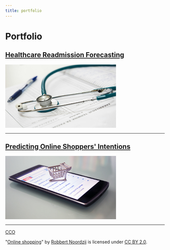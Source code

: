 ```yaml
---
title: portfolio
---
```


# Portfolio



## [Healthcare Readmission Forecasting](/healthcare_forecasting)
<img src="images/hospital.jpg?raw=true" width="350" height="200"/>

---

## [Predicting Online Shoppers' Intentions](/ecommerce_sales_prediction)
<img src="images/online_shopping.jpg?raw=true" width="350" height="200"/>

---

<a href="https://www.pexels.com/photo/close-up-photo-of-a-stethoscope-40568/">CCO</a>
<p class="attribution">"<a rel="noopener noreferrer" href="https://www.flickr.com/photos/30760216@N08/22257890101">Online shopping</a>" by <a rel="noopener noreferrer" href="https://www.flickr.com/photos/30760216@N08">Robbert Noordzij</a> is licensed under <a rel="noopener noreferrer" href="https://creativecommons.org/licenses/by/2.0/?ref=openverse">CC BY 2.0</a>.</p>



